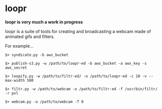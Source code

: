 loopr
==

**loopr is very much a work in progress**

loopr is a suite of tools for creating and broadcasting a webcam made of animated gifs and filters.

For example...

	$> syndicate.py -b aws_bucket
      
	$> publish-s3.py -w /path/to/loopr-ed -b aws_bucket -a aws_key -s aws_secret

	$> loopify.py -w /path/to/filtr-ed/ -o /path/to/loopr-ed -c 10 -v --max-width 500

	$> filtr.py -w /path/to/webcam -o /path/to/filtr-ed -f /usr/bin/filtr/ -r pxl

	$> webcam.py -o /path/to/webcam -T 0
